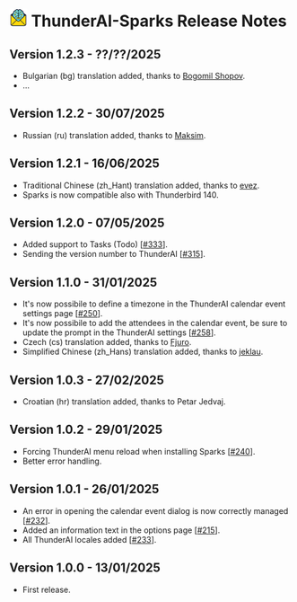 # ![ThunderAI-Sparks icon](images/icon-32px.png "ThunderAI-Sparks") ThunderAI-Sparks Release Notes






<h2>Version 1.2.3 - ??/??/2025</h2>
        <ul>
          <li>Bulgarian (bg) translation added, thanks to <a href="https://hosted.weblate.org/user/bogomil/">Bogomil Shopov</a>.</li>
          <li>...</li>
        </ul>
<h2>Version 1.2.2 - 30/07/2025</h2>
        <ul>
          <li>Russian (ru) translation added, thanks to <a href="https://hosted.weblate.org/user/law820314/">Maksim</a>.</li>
        </ul>
<h2>Version 1.2.1 - 16/06/2025</h2>
        <ul>
          <li>Traditional Chinese (zh_Hant) translation added, thanks to <a href="https://github.com/evez">evez</a>.</li>
          <li>Sparks is now compatible also with Thunderbird 140.</li>
        </ul>
<h2>Version 1.2.0 - 07/05/2025</h2>
        <ul>
          <li>Added support to Tasks (Todo) [<a href="https://github.com/micz/ThunderAI/issues/333">#333</a>].</li>
          <li>Sending the version number to ThunderAI [<a href="https://github.com/micz/ThunderAI/issues/315">#315</a>].</li>
        </ul>
<h2>Version 1.1.0 - 31/01/2025</h2>
        <ul>
          <li>It's now possibile to define a timezone in the ThunderAI calendar event settings page [<a href="https://github.com/micz/ThunderAI/issues/250">#250</a>].</li>
          <li>It's now possibile to add the attendees in the calendar event, be sure to update the prompt in the ThunderAI settings [<a href="https://github.com/micz/ThunderAI/issues/258">#258</a>].</li>
          <li>Czech (cs) translation added, thanks to <a href="https://hosted.weblate.org/user/Fjuro/">Fjuro</a>.</li>
          <li>Simplified Chinese (zh_Hans) translation added, thanks to <a href="https://github.com/jeklau">jeklau</a>.</li>
        </ul>
<h2>Version 1.0.3 - 27/02/2025</h2>
        <ul>
          <li>Croatian (hr) translation added, thanks to Petar Jedvaj.</li>
        </ul>
<h2>Version 1.0.2 - 29/01/2025</h2>
        <ul>
          <li>Forcing ThunderAI menu reload when installing Sparks [<a href="https://github.com/micz/ThunderAI/issues/240">#240</a>].</li>
          <li>Better error handling.</li>
        </ul>
<h2>Version 1.0.1 - 26/01/2025</h2>
        <ul>
          <li>An error in opening the calendar event dialog is now correctly managed [<a href="https://github.com/micz/ThunderAI/issues/232">#232</a>].</li>
          <li>Added an information text in the options page [<a href="https://github.com/micz/ThunderAI/issues/215">#215</a>].</li>
          <li>All ThunderAI locales added [<a href="https://github.com/micz/ThunderAI/issues/233">#233</a>].</li>
        </ul>
<h2>Version 1.0.0 - 13/01/2025</h2>
<ul>
  <li>First release.</li>
</ul>